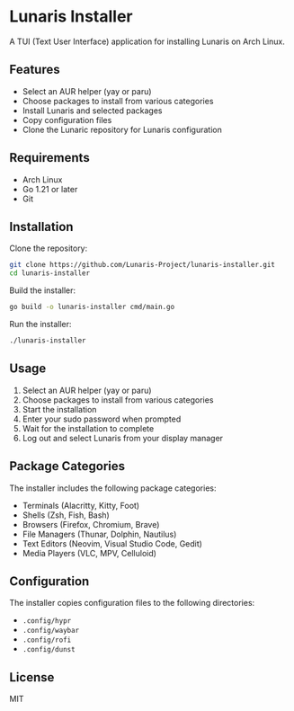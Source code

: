 # Lunaris Installer

A TUI (Text User Interface) application for installing Lunaris on Arch Linux.

## Features

- Select an AUR helper (yay or paru)
- Choose packages to install from various categories
- Install Lunaris and selected packages
- Copy configuration files
- Clone the Lunaric repository for Lunaris configuration

## Requirements

- Arch Linux
- Go 1.21 or later
- Git

## Installation

Clone the repository:

```bash
git clone https://github.com/Lunaris-Project/lunaris-installer.git
cd lunaris-installer
```

Build the installer:

```bash
go build -o lunaris-installer cmd/main.go
```

Run the installer:

```bash
./lunaris-installer
```

## Usage

1. Select an AUR helper (yay or paru)
2. Choose packages to install from various categories
3. Start the installation
4. Enter your sudo password when prompted
5. Wait for the installation to complete
6. Log out and select Lunaris from your display manager

## Package Categories

The installer includes the following package categories:

- Terminals (Alacritty, Kitty, Foot)
- Shells (Zsh, Fish, Bash)
- Browsers (Firefox, Chromium, Brave)
- File Managers (Thunar, Dolphin, Nautilus)
- Text Editors (Neovim, Visual Studio Code, Gedit)
- Media Players (VLC, MPV, Celluloid)

## Configuration

The installer copies configuration files to the following directories:

- `.config/hypr`
- `.config/waybar`
- `.config/rofi`
- `.config/dunst`

## License

MIT 